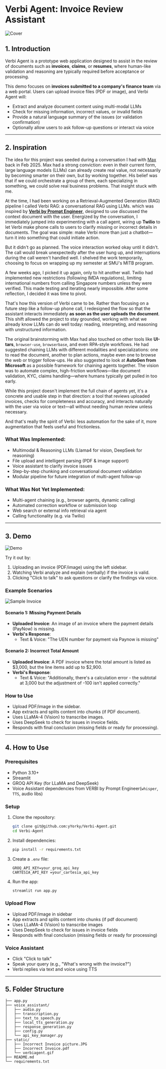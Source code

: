 # Verbi Agent: Invoice Review Assistant

![Cover](https://raw.githubusercontent.com/yYorky/Verbi/refs/heads/main/static/chatbot%20image.png)

## 1. Introduction

Verbi Agent is a prototype web application designed to assist in the review of documents such as **invoices**, **claims**, or **resumes**, where human-like validation and reasoning are typically required before acceptance or processing.

This demo focuses on **invoices submitted to a company's finance team** via a web portal. Users can upload invoice files (PDF or image), and Verbi Agent will:
- Extract and analyze document content using multi-modal LLMs
- Check for missing information, incorrect values, or invalid fields
- Provide a natural language summary of the issues (or validation confirmation)
- Optionally allow users to ask follow-up questions or interact via voice

---

## 2. Inspiration

The idea for this project was seeded during a conversation I had with [Max](https://www.linkedin.com/in/maxxumengxiang/)  back in Feb 2025. 
Max had a strong conviction: even in their current form, large language models (LLMs) can already create real value, 
not necessarily by becoming smarter on their own, but by working together. His belief was that if we could orchestrate a group of them, 
each specializing in something, we could solve real business problems. That insight stuck with me.

At the time, I had been working on a Retrieval-Augmented Generation (RAG) pipeline I called Verbi RAG: a conversational RAG using LLMs. 
which was inspired by [**Verbi by Prompt Engineer**](https://github.com/PromtEngineer/Verbi.git), 
designed to use discussed the context document with the user. Energized by the conversation, 
I immediately jumped into experimenting with a call agent, 
wiring up **Twilio** to let Verbi make phone calls to users to clarify missing or incorrect details in documents. 
The goal was simple: make Verbi more than just a chatbot—turn it into something that could initiate action.

But it didn't go as planned. The voice interaction worked okay until it didn't. 
The call would break unexpectedly after the user hung up, and interruptions during the call weren't handled well. 
I shelved the work temporarily, choosing to focus on wrapping up my semester at SMU's MITB program.

A few weeks ago, I picked it up again, only to hit another wall. 
Twilio had implemented new restrictions (following IMDA regulations), 
limiting international numbers from calling Singapore numbers unless they were verified. 
This made testing and iterating nearly impossible. After some reflection, I decided it was time to pivot.

That's how this version of Verbi came to be. Rather than focusing on a future step like a follow-up phone call, 
I redesigned the flow so that the assistant interacts immediately **as soon as the user uploads the document**. 
This shift allowed the project to stay grounded, working with what we already know LLMs can do well today: 
reading, interpreting, and reasoning with unstructured information.

The original brainstorming with Max had also touched on other tools like **UI-tars**, `browser-use`, `browserbase`, 
and even RPA-style workflows. He had suggested chaining LLMs with different modalities and specializations: one to read the document, 
another to plan actions, maybe even one to browse the web or trigger follow-ups. 
He also suggested to look at **AutoGen from Microsoft** as a possible framework for chaining agents together. 
The vision was to automate complex, high-friction workflows—like document validation, KYC, 
claims handling—where humans typically get pulled in too early.

While this project doesn't implement the full chain of agents yet, it's a concrete and usable step in that direction: 
a tool that reviews uploaded invoices, checks for completeness and accuracy, 
and interacts naturally with the user via voice or text—all without needing human review unless necessary.

And that's really the spirit of Verbi: less automation for the sake of it, more augmentation that feels useful and frictionless.

### What Was Implemented:
- Multimodal & Reasoning LLMs (Llama4 for vision, DeepSeek for reasoning)
- File upload and intelligent parsing (PDF & image support)
- Voice assistant to clarify invoice issues
- Step-by-step chunking and conversational document validation
- Modular pipeline for future integration of multi-agent follow-up

### What Was Not Yet Implemented:
- Multi-agent chaining (e.g., browser agents, dynamic calling)
- Automated correction workflow or submission loop
- Web search or external info retrieval via agent
- Calling functionality (e.g. via Twilio)

---

## 3. Demo

![Demo](https://github.com/yYorky/Verbi-Agent/blob/main/static/verbiagent.gif?raw=true)

Try it out by:
1. Uploading an invoice (PDF/image) using the left sidebar.
2. Watching Verbi analyze and explain (verbally) if the invoice is valid.
3. Clicking "Click to talk" to ask questions or clarify the findings via voice.

### Example Scenarios

![Sample Invoice](https://raw.githubusercontent.com/yYorky/Verbi-Agent/refs/heads/main/static/Incorrect%20Invoice%20picture.JPG)

#### Scenario 1: Missing Payment Details
- **Uploaded Invoice**: An image of an invoice where the payment details (PayNow) is missing.
- **Verbi's Response**: 
  - Text & Voice: "The UEN number for payment via Paynow is missing"

#### Scenario 2: Incorrect Total Amount
- **Uploaded Invoice**: A PDF invoice where the total amount is listed as $3,000, but the line items add up to $2,900.
- **Verbi's Response**: 
  - Text & Voice: "Additionally, there's a calculation error - the subtotal at 3,000 but the adjustment of -100 isn't applied correctly."

### How to Use
- Upload PDF/image in the sidebar.
- App extracts and splits content into chunks (if PDF document).
- Uses LLaMA-4 (Vision) to transcribe images.
- Uses DeepSeek to check for issues in invoice fields.
- Responds with final conclusion (missing fields or ready for processing).

---

## 4. How to Use

### Prerequisites
- Python 3.10+
- Streamlit
- GROQ API Key (for LLaMA and DeepSeek)
- Voice Assistant dependencies from VERBI by Prompt Engineer(`whisper`, `TTS`, audio libs)

### Setup
1. Clone the repository:
   ```bash
   git clone git@github.com:yYorky/Verbi-Agent.git
   cd Verbi-Agent
   ```

2. Install dependencies:
   ```bash
   pip install -r requirements.txt
   ```

3. Create a `.env` file:
   ```
   GROQ_API_KEY=your_groq_api_key
   CARTESIA_API_KEY =your_cartesia_api_key
   ```

4. Run the app:
   ```bash
   streamlit run app.py
   ```

### Upload Flow
- Upload PDF/image in sidebar
- App extracts and splits content into chunks (if pdf document)
- Uses LLaMA-4 (Vision) to transcribe images
- Uses DeepSeek to check for issues in invoice fields
- Responds with final conclusion (missing fields or ready for processing)

### Voice Assistant
- Click "Click to talk"
- Speak your query (e.g., "What's wrong with the invoice?")
- Verbi replies via text and voice using TTS

---

## 5. Folder Structure

```
├── app.py
├── voice_assistant/
│   ├── audio.py
│   ├── transcription.py
│   ├── text_to_speech.py
│   ├── local_tts_generation.py
│   ├── response_generation.py
│   ├── config.py
│   └── api_key_manager.py
├── static/
│   ├── Incorrect Invoice picture.JPG
│   ├── Incorrect Invoice.pdf
│   └── verbiagent.gif
├── README.md
└── requirements.txt
```


